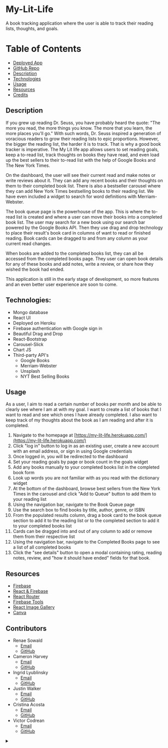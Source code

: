 # My-Lit-Life

A book tracking application where the user is able to track their reading lists, thoughts, and goals.

# Table of Contents

* [Deployed App](https://my-lit-life.herokuapp.com/)
* [GitHub Repo](https://github.com/rsowald/MyLitLife)
* [Description](https://github.com/rsowald/MyLitLife/blob/dff83682a74100474d9ad7e3de28962dfb1460b7/README.md#Description)
* [Technologies](https://github.com/rsowald/MyLitLife/blob/dff83682a74100474d9ad7e3de28962dfb1460b7/README.md#Technologies)
* [Usage](https://github.com/rsowald/MyLitLife/blob/dff83682a74100474d9ad7e3de28962dfb1460b7/README.md#Usage)
* [Resources](https://github.com/rsowald/MyLitLife/blob/dff83682a74100474d9ad7e3de28962dfb1460b7/README.md#Resources)
* [Credits](https://github.com/rsowald/MyLitLife/blob/dff83682a74100474d9ad7e3de28962dfb1460b7/README.md#Credits)

## Description

If you grew up reading Dr. Seuss, you have probably heard the quote: "The more you read, the more things you know. The more that you learn, the more places you'll go." With such words, Dr. Seuss inspired a generation of voracious readers to grow their reading lists to epic proportions. However, the bigger the reading list, the harder it is to track. That is why a good book tracker is imperative. The My Lit life app allows users to set reading goals, keep a to-read list, track thoughts on books they have read, and even load up the best sellers to their to-read list with the help of Google Books and The New York Times. 

On the dashboard, the user will see their current read and make notes or write reviews about it. They can add any recent books and their thoughts on them to their completed book list. There is also a bestseller carousel where they can add New York Times bestselling books to their reading list. We have even included a widget to search for word definitions with Merriam-Webster.

The book queue page is the powerhouse of the app. This is where the to-read list is created and where a user can move their books into a completed book list. The user may search for a new book using our search bar powered by the Google Books API. Then they use drag and drop technology to place their result's book card in columns of want to read or finished reading. Book cards can be dragged to and from any column as your current read changes.

When books are added to the completed books list, they can all be accessed from the completed books page. They user can open book details for any of these books and add notes, write a review, or share how they wished the book had ended.

This application is still in the early stage of development, so more features and an even better user experience are soon to come.

## Technologies:

* Mongo database
* React UI
* Deployed on Heroku
* Firebase authentication with Google sign in
* Beautiful Drag and Drop
* React-Bootstrap
* Carousel-Slick
* Chart JS
* Third-party API's
    * Google Books
    * Merriam-Webster
    * Unsplash
    * NYT Best Selling Books

## Usage

As a user, I aim to read a certain number of books per month and be able to clearly see where I am at with my goal. I want to create a list of books that I want to read and see which ones I have already completed. I also want to keep track of my thoughts about the book as I am reading and after it is completed.

1. Navigate to the homepage at [https://my-lit-life.herokuapp.com/](https://my-lit-life.herokuapp.com/)
2. Click "log in" button to log in as an existing user, create a new account with an email address, or sign in using Google credentials
3. Once logged in, you will be redirected to the dashboard
4. Set your reading goals by page or book count in the goals widget
5. Add any books manually to your completed books list in the completed book form
6. Look up words you are not familiar with as you read with the dictionary widget
7. At the bottom of the dashboard, browse best sellers from the New York Times in the carousel and click "Add to Queue" button to add them to your reading list
8. Using the navigation bar, navigate to the Book Queue page
9. Use the search box to find books by title, author, genre, or ISBN
10. From the populated results column, drag a book card to the book queue section to add it to the reading list or to the completed section to add it to your completed books list
11. Cards can be dragged into and out of any column to add or remove them from their respective list
12. Using the navigation bar, navigate to the Completed Books page to see a list of all completed books
13. Click the "see details" button to open a modal containing rating, reading notes, review, and "how it should have ended" fields for that book.
## Resources

* [Firebase](https://firebase.google.com/docs/auth)
* [React & Firebase](https://react-firebase-js.com/)
* [React Router](https://reactrouter.com/web/api/withRouter)
* [Firebase Tools](https://www.npmjs.com/package/firebase-tools)
* [React Image Gallery](https://www.npmjs.com/package/react-image-gallery)
* [Canva](https://www.canva.com/)



## Contributors

* Renae Sowald
  * [Email](https://github.com/rsowald/MyLitLife/blob/dff83682a74100474d9ad7e3de28962dfb1460b7)
  * [GitHub](https://github.com/rsowald)
* Cameron Harvey
  * [Email](https://github.com/rsowald/MyLitLife/blob/dff83682a74100474d9ad7e3de28962dfb1460b7)
  * [GitHub](https://github.com/charvey0)
* Ingrid Lyublinsky
  * [Email](https://github.com/rsowald/MyLitLife/blob/dff83682a74100474d9ad7e3de28962dfb1460b7)
  * [GitHub](https://github.com/ilyublinsky)
* Justin Walker
  * [Email](https://github.com/rsowald/MyLitLife/blob/dff83682a74100474d9ad7e3de28962dfb1460b7)
  * [GitHub](https://github.com/walkerj90)
* Cristina Acosta
  * [Email](https://github.com/rsowald/MyLitLife/blob/dff83682a74100474d9ad7e3de28962dfb1460b7)
  * [GitHub](https://github.com/CristinaAcosta)
* Victor Codrean
  * [Email](https://github.com/rsowald/MyLitLife/blob/dff83682a74100474d9ad7e3de28962dfb1460b7/CodreanVictor@gmail.com)
  * [GitHub](https://github.com/VictorCodrean)

<details class="details-reset details-overlay details-overlay-dark" id="jumpto-line-details-dialog"><summary data-hotkey="l" aria-label="Jump to line" role="button"></summary>
